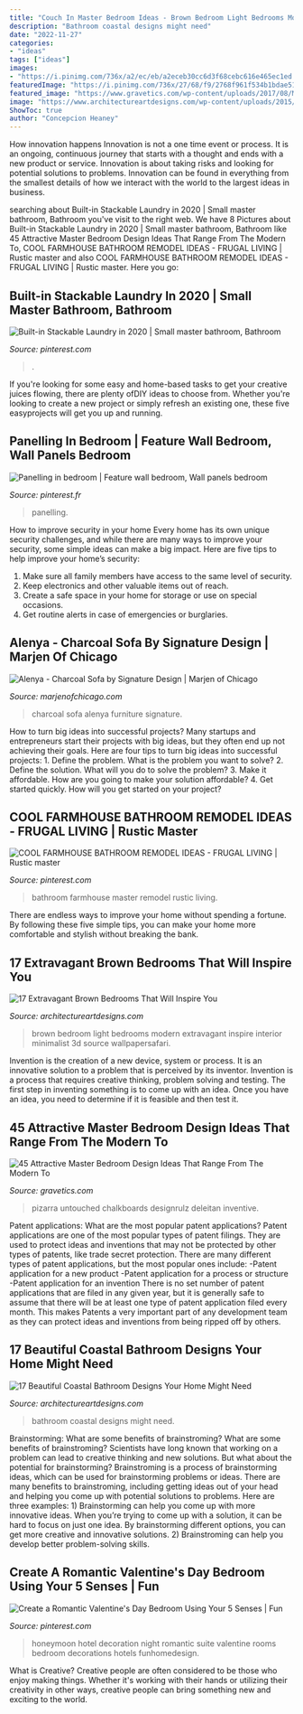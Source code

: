 ```yaml
---
title: "Couch In Master Bedroom Ideas - Brown Bedroom Light Bedrooms Modern Extravagant Inspire Interior Minimalist 3d Source Wallpapersafari"
description: "Bathroom coastal designs might need"
date: "2022-11-27"
categories:
- "ideas"
tags: ["ideas"]
images:
- "https://i.pinimg.com/736x/a2/ec/eb/a2eceb30cc6d3f68cebc616e465ec1ed.jpg"
featuredImage: "https://i.pinimg.com/736x/27/68/f9/2768f961f534b1bdae5152462167fe30.jpg"
featured_image: "https://www.gravetics.com/wp-content/uploads/2017/08/Mirrored-Chalkboard.jpg"
image: "https://www.architectureartdesigns.com/wp-content/uploads/2015/05/17-Beautiful-Coastal-Bathroom-Designs-Your-Home-Might-Need-17-630x945.jpg"
ShowToc: true
author: "Concepcion Heaney"
---
```



How innovation happens
Innovation is not a one time event or process. It is an ongoing, continuous journey that starts with a thought and ends with a new product or service. Innovation is about taking risks and looking for potential solutions to problems. Innovation can be found in everything from the smallest details of how we interact with the world to the largest ideas in business.

	

		
searching about Built-in Stackable Laundry in 2020 | Small master bathroom, Bathroom you've visit to the right web. We have 8 Pictures about Built-in Stackable Laundry in 2020 | Small master bathroom, Bathroom like 45 Attractive Master Bedroom Design Ideas That Range From The Modern To, COOL FARMHOUSE BATHROOM REMODEL IDEAS - FRUGAL LIVING | Rustic master and also COOL FARMHOUSE BATHROOM REMODEL IDEAS - FRUGAL LIVING | Rustic master. Here you go:
		
    
## Built-in Stackable Laundry In 2020 | Small Master Bathroom, Bathroom

<img loading=lazy src="https://i.pinimg.com/736x/27/68/f9/2768f961f534b1bdae5152462167fe30.jpg" onerror="this.onerror=null;this.src='https://tse1.mm.bing.net/th?id=OIP.iT2lqgUDgeT_IMhksUBcvwHaLH&amp;pid=15.1';" alt="Built-in Stackable Laundry in 2020 | Small master bathroom, Bathroom">

_Source: pinterest.com_

>. 

	

If you're looking for some easy and home-based tasks to get your creative juices flowing, there are plenty ofDIY ideas to choose from. Whether you're looking to create a new project or simply refresh an existing one, these five easyprojects will get you up and running.

    
## Panelling In Bedroom | Feature Wall Bedroom, Wall Panels Bedroom

<img loading=lazy src="https://i.pinimg.com/736x/2a/aa/69/2aaa690fb4690a9fc86c8f264016d79a.jpg" onerror="this.onerror=null;this.src='https://tse2.mm.bing.net/th?id=OIP.pbxrcqpjzNeKAVwTQ2Z1qAHaJ3&amp;pid=15.1';" alt="Panelling in bedroom | Feature wall bedroom, Wall panels bedroom">

_Source: pinterest.fr_

>panelling. 

	

How to improve security in your home
Every home has its own unique security challenges, and while there are many ways to improve your security, some simple ideas can make a big impact. Here are five tips to help improve your home’s security:
1. Make sure all family members have access to the same level of security.
2. Keep electronics and other valuable items out of reach.
3. Create a safe space in your home for storage or use on special occasions.
4. Get routine alerts in case of emergencies or burglaries.

    
## Alenya - Charcoal Sofa By Signature Design | Marjen Of Chicago

<img loading=lazy src="http://www.marjenofchicago.com/sites/default/files/16601-MOOD.jpg" onerror="this.onerror=null;this.src='https://tse2.mm.bing.net/th?id=OIP.fR-l0_AWHIzqbu87WgKFwQHaI_&amp;pid=15.1';" alt="Alenya - Charcoal Sofa by Signature Design | Marjen of Chicago">

_Source: marjenofchicago.com_

>charcoal sofa alenya furniture signature. 

	

How to turn big ideas into successful projects?
Many startups and entrepreneurs start their projects with big ideas, but they often end up not achieving their goals. Here are four tips to turn big ideas into successful projects: 1. Define the problem. What is the problem you want to solve? 2. Define the solution. What will you do to solve the problem? 3. Make it affordable. How are you going to make your solution affordable? 4. Get started quickly. How will you get started on your project?

    
## COOL FARMHOUSE BATHROOM REMODEL IDEAS - FRUGAL LIVING | Rustic Master

<img loading=lazy src="https://i.pinimg.com/736x/a2/ec/eb/a2eceb30cc6d3f68cebc616e465ec1ed.jpg" onerror="this.onerror=null;this.src='https://tse4.mm.bing.net/th?id=OIP.vSK-M9hrYBcmaw25sbYXYQHaJ3&amp;pid=15.1';" alt="COOL FARMHOUSE BATHROOM REMODEL IDEAS - FRUGAL LIVING | Rustic master">

_Source: pinterest.com_

>bathroom farmhouse master remodel rustic living. 

	

There are endless ways to improve your home without spending a fortune. By following these five simple tips, you can make your home more comfortable and stylish without breaking the bank.

    
## 17 Extravagant Brown Bedrooms That Will Inspire You

<img loading=lazy src="https://www.architectureartdesigns.com/wp-content/uploads/2015/10/1353-630x392.jpg" onerror="this.onerror=null;this.src='https://tse1.mm.bing.net/th?id=OIP.4AemGCI5M5ZGfn1fCSstwQHaEm&amp;pid=15.1';" alt="17 Extravagant Brown Bedrooms That Will Inspire You">

_Source: architectureartdesigns.com_

>brown bedroom light bedrooms modern extravagant inspire interior minimalist 3d source wallpapersafari. 

	

Invention is the creation of a new device, system or process. It is an innovative solution to a problem that is perceived by its inventor. Invention is a process that requires creative thinking, problem solving and testing. The first step in inventing something is to come up with an idea. Once you have an idea, you need to determine if it is feasible and then test it.

    
## 45 Attractive Master Bedroom Design Ideas That Range From The Modern To

<img loading=lazy src="https://www.gravetics.com/wp-content/uploads/2017/08/Mirrored-Chalkboard.jpg" onerror="this.onerror=null;this.src='https://tse1.mm.bing.net/th?id=OIP.en_VHd-0Z9fxZX7Rt9FG4AHaLH&amp;pid=15.1';" alt="45 Attractive Master Bedroom Design Ideas That Range From The Modern To">

_Source: gravetics.com_

>pizarra untouched chalkboards designrulz deleitan inventive. 

	

Patent applications: What are the most popular patent applications?
Patent applications are one of the most popular types of patent filings. They are used to protect ideas and inventions that may not be protected by other types of patents, like trade secret protection. 
 There are many different types of patent applications, but the most popular ones include: 
-Patent application for a new product 
-Patent application for a process or structure 
-Patent application for an invention 
There is no set number of patent applications that are filed in any given year, but it is generally safe to assume that there will be at least one type of patent application filed every month. This makes Patents a very important part of any development team as they can protect ideas and inventions from being ripped off by others.

    
## 17 Beautiful Coastal Bathroom Designs Your Home Might Need

<img loading=lazy src="https://www.architectureartdesigns.com/wp-content/uploads/2015/05/17-Beautiful-Coastal-Bathroom-Designs-Your-Home-Might-Need-17-630x945.jpg" onerror="this.onerror=null;this.src='https://tse1.mm.bing.net/th?id=OIP.UuNuZNFC9un8BGN9U3dbyQHaLH&amp;pid=15.1';" alt="17 Beautiful Coastal Bathroom Designs Your Home Might Need">

_Source: architectureartdesigns.com_

>bathroom coastal designs might need. 

	

Brainstorming: What are some benefits of brainstroming?
What are some benefits of brainstroming? Scientists have long known that working on a problem can lead to creative thinking and new solutions. But what about the potential for brainstorming? Brainstroming is a process of brainstorming ideas, which can be used for brainstorming problems or ideas. There are many benefits to brainstroming, including getting ideas out of your head and helping you come up with potential solutions to problems. Here are three examples: 1) Brainstorming can help you come up with more innovative ideas. When you’re trying to come up with a solution, it can be hard to focus on just one idea. By brainstorming different options, you can get more creative and innovative solutions. 2) Brainstroming can help you develop better problem-solving skills.

    
## Create A Romantic Valentine&#039;s Day Bedroom Using Your 5 Senses | Fun

<img loading=lazy src="https://i.pinimg.com/736x/fc/09/46/fc0946c880820a37729dad7cff751063.jpg" onerror="this.onerror=null;this.src='https://tse4.mm.bing.net/th?id=OIP.j77n2YoAQW3QOgCJugY5OQHaJ3&amp;pid=15.1';" alt="Create a Romantic Valentine&#039;s Day Bedroom Using Your 5 Senses | Fun">

_Source: pinterest.com_

>honeymoon hotel decoration night romantic suite valentine rooms bedroom decorations hotels funhomedesign. 

	

What is Creative?
Creative people are often considered to be those who enjoy making things. Whether it's working with their hands or utilizing their creativity in other ways, creative people can bring something new and exciting to the world.

